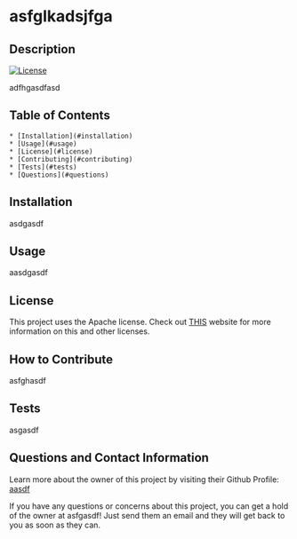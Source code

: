 
  # asfglkadsjfga
  ## Description
  [![License](https://img.shields.io/badge/License-Apache-<Green>.svg)](https://shields.io/)

  adfhgasdfasd

  ## Table of Contents

    * [Installation](#installation)
    * [Usage](#usage)
    * [License](#license)
    * [Contributing](#contributing)
    * [Tests](#tests)
    * [Questions](#questions)

  ## Installation
  asdgasdf

  ## Usage
  aasdgasdf

  ## License
  This project uses the Apache license. Check out <a href="https://choosealicense.com">THIS</a> website for more information on this and other licenses. 

  ## How to Contribute
  asfghasdf

  ## Tests
  asgasdf
  
  ## Questions and Contact Information
  Learn more about the owner of this project by visiting their Github Profile: <a href=https://github.com/aasdf>aasdf</a>

  If you have any questions or concerns about this project, you can get a hold of the owner at asfgasdf! Just send them an email and they will get back to you as soon as they can. 

  
